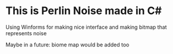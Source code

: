 # This is Perlin Noise made in C#
Using Winforms for making nice interface and making bitmap that represents noise

Maybe in a future: biome map would be added too
